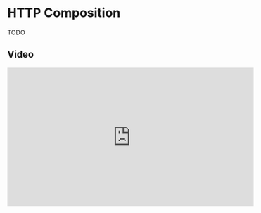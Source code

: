 
# HTTP Composition

TODO

## Video

<iframe width="560" height="315" src="https://www.youtube.com/embed/qA_NEQaHZek" title="YouTube video player" frameborder="0" allow="accelerometer; autoplay; clipboard-write; encrypted-media; gyroscope; picture-in-picture" allowfullscreen></iframe>
